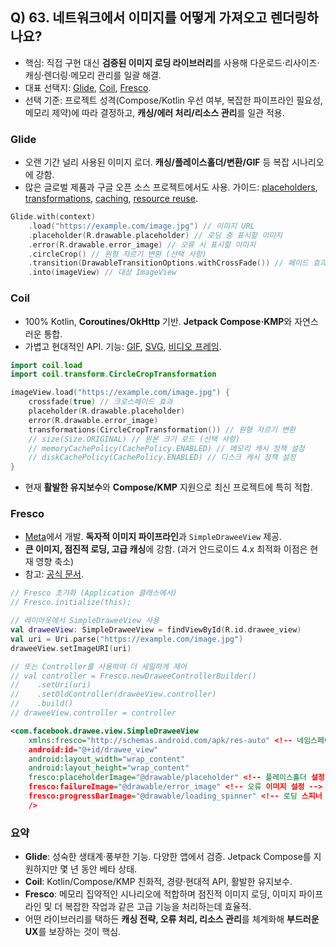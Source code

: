 ## Q) 63. 네트워크에서 이미지를 어떻게 가져오고 렌더링하나요?

* 핵심: 직접 구현 대신 **검증된 이미지 로딩 라이브러리**를 사용해 다운로드·리사이즈·캐싱·렌더링·메모리 관리를 일괄 해결.
* 대표 선택지: [Glide](https://github.com/bumptech/glide), [Coil](https://github.com/coil-kt/coil), [Fresco](https://github.com/facebook/fresco).
* 선택 기준: 프로젝트 성격(Compose/Kotlin 우선 여부, 복잡한 파이프라인 필요성, 메모리 제약)에 따라 결정하고, **캐싱/에러 처리/리소스 관리**를 일관 적용.

### Glide

* 오랜 기간 널리 사용된 이미지 로더. **캐싱/플레이스홀더/변환/GIF** 등 복잡 시나리오에 강함.
* 많은 글로벌 제품과 구글 오픈 소스 프로젝트에서도 사용. 가이드: [placeholders](https://bumptech.github.io/glide/doc/placeholders.html), [transformations](https://bumptech.github.io/glide/doc/transformations.html), [caching](https://bumptech.github.io/glide/doc/caching.html), [resource reuse](https://bumptech.github.io/glide/doc/resourcereuse.html).

```kotlin
Glide.with(context)
    .load("https://example.com/image.jpg") // 이미지 URL
    .placeholder(R.drawable.placeholder) // 로딩 중 표시할 이미지
    .error(R.drawable.error_image) // 오류 시 표시할 이미지
    .circleCrop() // 원형 자르기 변환 (선택 사항)
    .transition(DrawableTransitionOptions.withCrossFade()) // 페이드 효과 (선택 사항)
    .into(imageView) // 대상 ImageView
```

### Coil

* 100% Kotlin, **Coroutines/OkHttp** 기반. **Jetpack Compose·KMP**와 자연스러운 통합.
* 가볍고 현대적인 API. 기능: [GIF](https://coil-kt.github.io/coil/gifs/), [SVG](https://coil-kt.github.io/coil/svgs/), [비디오 프레임](https://coil-kt.github.io/coil/videos/).

```kotlin
import coil.load
import coil.transform.CircleCropTransformation

imageView.load("https://example.com/image.jpg") {
    crossfade(true) // 크로스페이드 효과
    placeholder(R.drawable.placeholder)
    error(R.drawable.error_image)
    transformations(CircleCropTransformation()) // 원형 자르기 변환
    // size(Size.ORIGINAL) // 원본 크기 로드 (선택 사항)
    // memoryCachePolicy(CachePolicy.ENABLED) // 메모리 캐시 정책 설정
    // diskCachePolicy(CachePolicy.ENABLED) // 디스크 캐시 정책 설정
}
```

* 현재 **활발한 유지보수**와 **Compose/KMP** 지원으로 최신 프로젝트에 특히 적합.

### Fresco

* [Meta](https://github.com/facebook)에서 개발. **독자적 이미지 파이프라인**과 `SimpleDraweeView` 제공.
* **큰 이미지, 점진적 로딩, 고급 캐싱**에 강함. (과거 안드로이드 4.x 최적화 이점은 현재 영향 축소)
* 참고: [공식 문서](https://frescolib.org/).

```kotlin
// Fresco 초기화 (Application 클래스에서)
// Fresco.initialize(this);

// 레이아웃에서 SimpleDraweeView 사용
val draweeView: SimpleDraweeView = findViewById(R.id.drawee_view)
val uri = Uri.parse("https://example.com/image.jpg")
draweeView.setImageURI(uri)

// 또는 Controller를 사용하여 더 세밀하게 제어
// val controller = Fresco.newDraweeControllerBuilder()
//    .setUri(uri)
//    .setOldController(draweeView.controller)
//    .build()
// draweeView.controller = controller
```

```xml
<com.facebook.drawee.view.SimpleDraweeView
    xmlns:fresco="http://schemas.android.com/apk/res-auto" <!-- 네임스페이스 추가 -->
    android:id="@+id/drawee_view"
    android:layout_width="wrap_content"
    android:layout_height="wrap_content"
    fresco:placeholderImage="@drawable/placeholder" <!-- 플레이스홀더 설정 -->
    fresco:failureImage="@drawable/error_image" <!-- 오류 이미지 설정 -->
    fresco:progressBarImage="@drawable/loading_spinner" <!-- 로딩 스피너 설정 -->
    />
```

### 요약

* **Glide**: 성숙한 생태계·풍부한 기능. 다양한 앱에서 검증. Jetpack Compose를 지원하지만 몇 년 동안 베타 상태.
* **Coil**: Kotlin/Compose/KMP 친화적, 경량·현대적 API, 활발한 유지보수.
* **Fresco**: 메모리 집약적인 시나리오에 적합하며 점진적 이미지 로딩, 이미지 파이프라인 및 더 복잡한 작업과 같은 고급 기능을 처리하는데 효율적.
* 어떤 라이브러리를 택하든 **캐싱 전략, 오류 처리, 리소스 관리**를 체계화해 **부드러운 UX**를 보장하는 것이 핵심.

